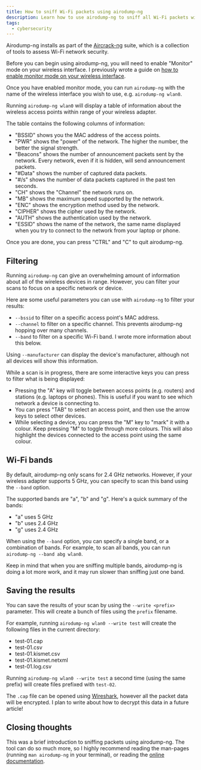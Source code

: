 ```yaml
---
title: How to sniff Wi-Fi packets using airodump-ng
description: Learn how to use airodump-ng to sniff all Wi-Fi packets within range of your wireless adapter, even if you are not connected to the target's network.
tags:
  - cybersecurity
---
```


Airodump-ng installs as part of the [Aircrack-ng](https://aircrack-ng.org/) suite, which is a collection of tools to assess Wi-Fi network security.

Before you can begin using airodump-ng, you will need to enable "Monitor" mode on your wireless interface. I previously wrote a guide on [how to enable monitor mode on your wireless interface](/posts/how-to-enable-monitor-mode).

Once you have enabled monitor mode, you can run `airodump-ng` with the name of the wireless interface you wish to use, e.g. `airodump-ng wlan0`.

Running `airodump-ng wlan0` will display a table of information about the wireless access points within range of your wireless adapter.

The table contains the following columns of information:

- "BSSID" shows you the MAC address of the access points.
- "PWR" shows the "power" of the network. The higher the number, the better the signal strength.
- "Beacons" shows the number of announcement packets sent by the network. Every network, even if it is hidden, will send announcement packets.
- "#Data" shows the number of captured data packets.
- "#/s" shows the number of data packets captured in the past ten seconds.
- "CH" shows the "Channel" the network runs on.
- "MB" shows the maximum speed supported by the network.
- "ENC" shows the encryption method used by the network.
- "CIPHER" shows the cipher used by the network.
- "AUTH" shows the authentication used by the network.
- "ESSID" shows the name of the network, the same name displayed when you try to connect to the network from your laptop or phone.

Once you are done, you can press "CTRL" and "C" to quit airodump-ng.

## Filtering

Running `airodump-ng` can give an overwhelming amount of information about all of the wireless devices in range. However, you can filter your scans to focus on a specific network or device.

Here are some useful parameters you can use with `airodump-ng` to filter your results:

- `--bssid` to filter on a specific access point's MAC address.
- `--channel` to filter on a specific channel. This prevents airodump-ng hopping over many channels.
- `--band` to filter on a specific Wi-Fi band. I wrote more information about this below.

Using `--manufacturer` can display the device's manufacturer, although not all devices will show this information.

While a scan is in progress, there are some interactive keys you can press to filter what is being displayed:

- Pressing the "A" key will toggle between access points (e.g. routers) and stations (e.g. laptops or phones). This is useful if you want to see which network a device is connecting to.
- You can press "TAB" to select an access point, and then use the arrow keys to select other devices.
- While selecting a device, you can press the "M" key to "mark" it with a colour. Keep pressing "M" to toggle through more colours. This will also highlight the devices connected to the access point using the same colour.

## Wi-Fi bands

By default, airodump-ng only scans for 2.4 GHz networks. However, if your wireless adapter supports 5 GHz, you can specify to scan this band using the `--band` option.

The supported bands are "a", "b" and "g". Here's a quick summary of the bands:

- "a" uses 5 GHz
- "b" uses 2.4 GHz
- "g" uses 2.4 GHz

When using the `--band` option, you can specify a single band, or a combination of bands. For example, to scan all bands, you can run `airodump-ng --band abg wlan0`.

Keep in mind that when you are sniffing multiple bands, airodump-ng is doing a lot more work, and it may run slower than sniffing just one band.

## Saving the results

You can save the results of your scan by using the `--write <prefix>` parameter. This will create a bunch of files using the `prefix` filename.

For example, running `airodump-ng wlan0 --write test` will create the following files in the current directory:

- test-01.cap
- test-01.csv
- test-01.kismet.csv
- test-01.kismet.netxml
- test-01.log.csv

Running `airodump-ng wlan0 --write test` a second time (using the same prefix) will create files prefixed with `test-02`.

The `.cap` file can be opened using [Wireshark](https://www.wireshark.org/), however all the packet data will be encrypted. I plan to write about how to decrypt this data in a future article!

## Closing thoughts

This was a brief introduction to sniffing packets using airodump-ng. The tool can do so much more, so I highly recommend reading the man-pages (running `man airodump-ng` in your terminal), or reading the [online documentation](https://aircrack-ng.org/doku.php?id=airodump-ng).
